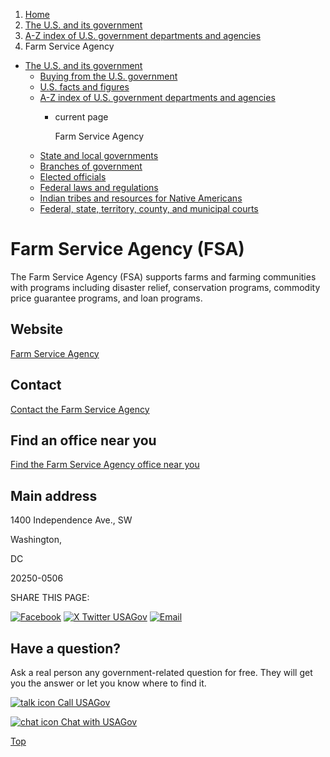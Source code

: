 1. [Home](/)
2. [The U.S. and its government](/about-the-us)
3. [A-Z index of U.S. government departments and agencies](/agency-index)
4. Farm Service Agency

* [The U.S. and its government](/about-the-us)
  + [Buying from the U.S. government](/buy-from-government)
  + [U.S. facts and figures](/facts-figures)
  + [A-Z index of U.S. government departments and agencies](/agency-index)
    - current page

      Farm Service Agency
  + [State and local governments](/state-local-governments)
  + [Branches of government](/branches-of-government)
  + [Elected officials](/elected-officials)
  + [Federal laws and regulations](/laws-and-regulations)
  + [Indian tribes and resources for Native Americans](/tribes)
  + [Federal, state, territory, county, and municipal courts](/courts)

Farm Service Agency
(FSA)
=========================

The Farm Service Agency (FSA) supports farms and farming communities with programs including disaster relief, conservation programs, commodity price guarantee programs, and loan programs.

Website
-------

[Farm Service Agency](https://www.fsa.usda.gov/)

Contact
-------

[Contact the Farm Service Agency](https://www.fsa.usda.gov/contact-us)

Find an office near you
-----------------------

[Find the Farm Service Agency office near you](https://offices.sc.egov.usda.gov/locator/app?state=us&agency=fsa)

Main address
------------

1400 Independence Ave., SW
  

Washington,

DC

20250-0506

SHARE THIS PAGE:

[![Facebook](/themes/custom/usagov/images/social-media-icons/Facebook_Icon.svg)](https://www.facebook.com/sharer/sharer.php?u=https://www.usa.gov/agencies/farm-service-agency&v=3)
[![X Twitter USAGov](/themes/custom/usagov/images/social-media-icons/X_Twitter_Icon.svg?version=2)](https://twitter.com/intent/tweet?source=webclient&text=https://www.usa.gov/agencies/farm-service-agency)
[![Email](/themes/custom/usagov/images/social-media-icons/Email_Icon.svg?version=2)](mailto:?subject=https://www.usa.gov/agencies/farm-service-agency)

Have a question?
----------------

Ask a real person any government-related question for free. They will get you the answer or let you know where to find it.

[![talk icon](/themes/custom/usagov/images/ICONS_talk.png)
Call USAGov](/phone)

[![chat icon](/themes/custom/usagov/images/ICONS_chat.png)
Chat with USAGov](/chat)

[Top](#main-content)